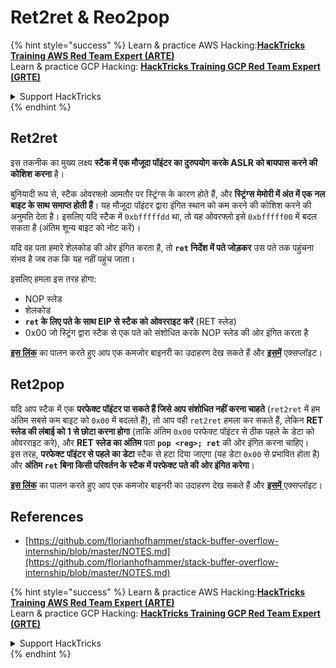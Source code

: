 # Ret2ret & Reo2pop

{% hint style="success" %}
Learn & practice AWS Hacking:<img src="/.gitbook/assets/arte.png" alt="" data-size="line">[**HackTricks Training AWS Red Team Expert (ARTE)**](https://training.hacktricks.xyz/courses/arte)<img src="/.gitbook/assets/arte.png" alt="" data-size="line">\
Learn & practice GCP Hacking: <img src="/.gitbook/assets/grte.png" alt="" data-size="line">[**HackTricks Training GCP Red Team Expert (GRTE)**<img src="/.gitbook/assets/grte.png" alt="" data-size="line">](https://training.hacktricks.xyz/courses/grte)

<details>

<summary>Support HackTricks</summary>

* Check the [**subscription plans**](https://github.com/sponsors/carlospolop)!
* **Join the** 💬 [**Discord group**](https://discord.gg/hRep4RUj7f) or the [**telegram group**](https://t.me/peass) or **follow** us on **Twitter** 🐦 [**@hacktricks\_live**](https://twitter.com/hacktricks\_live)**.**
* **Share hacking tricks by submitting PRs to the** [**HackTricks**](https://github.com/carlospolop/hacktricks) and [**HackTricks Cloud**](https://github.com/carlospolop/hacktricks-cloud) github repos.

</details>
{% endhint %}

## Ret2ret

इस तकनीक का मुख्य लक्ष्य **स्टैक में एक मौजूदा पॉइंटर का दुरुपयोग करके ASLR को बायपास करने की कोशिश करना** है।

बुनियादी रूप से, स्टैक ओवरफ्लो आमतौर पर स्ट्रिंग्स के कारण होते हैं, और **स्ट्रिंग्स मेमोरी में अंत में एक नल बाइट के साथ समाप्त होती हैं**। यह मौजूदा पॉइंटर द्वारा इंगित स्थान को कम करने की कोशिश करने की अनुमति देता है। इसलिए यदि स्टैक में `0xbfffffdd` था, तो यह ओवरफ्लो इसे `0xbfffff00` में बदल सकता है (अंतिम शून्य बाइट को नोट करें)।

यदि वह पता हमारे शेलकोड की ओर इंगित करता है, तो **`ret` निर्देश में पते जोड़कर** उस पते तक पहुंचना संभव है जब तक कि यह नहीं पहुंच जाता।

इसलिए हमला इस तरह होगा:

* NOP स्लेड
* शेलकोड
* **`ret` के लिए पते के साथ EIP से स्टैक को ओवरराइट करें** (RET स्लेड)
* 0x00 जो स्ट्रिंग द्वारा स्टैक से एक पते को संशोधित करके NOP स्लेड की ओर इंगित करता है

[**इस लिंक**](https://github.com/florianhofhammer/stack-buffer-overflow-internship/blob/master/ASLR%20Smack%20and%20Laugh%20reference%20-%20Tilo%20Mueller/ret2ret.c) का पालन करते हुए आप एक कमजोर बाइनरी का उदाहरण देख सकते हैं और [**इसमें**](https://github.com/florianhofhammer/stack-buffer-overflow-internship/blob/master/ASLR%20Smack%20and%20Laugh%20reference%20-%20Tilo%20Mueller/ret2retexploit.c) एक्सप्लॉइट।

## Ret2pop

यदि आप स्टैक में एक **परफेक्ट पॉइंटर पा सकते हैं जिसे आप संशोधित नहीं करना चाहते** (`ret2ret` में हम अंतिम सबसे कम बाइट को `0x00` में बदलते हैं), तो आप वही `ret2ret` हमला कर सकते हैं, लेकिन **RET स्लेड की लंबाई को 1 से छोटा करना होगा** (ताकि अंतिम `0x00` परफेक्ट पॉइंटर से ठीक पहले के डेटा को ओवरराइट करे), और **RET स्लेड का अंतिम** पता **`pop <reg>; ret`** की ओर इंगित करना चाहिए।\
इस तरह, **परफेक्ट पॉइंटर से पहले का डेटा** स्टैक से हटा दिया जाएगा (यह डेटा `0x00` से प्रभावित होता है) और **अंतिम `ret` बिना किसी परिवर्तन के स्टैक में परफेक्ट पते की ओर इंगित करेगा**।

[**इस लिंक**](https://github.com/florianhofhammer/stack-buffer-overflow-internship/blob/master/ASLR%20Smack%20and%20Laugh%20reference%20-%20Tilo%20Mueller/ret2pop.c) का पालन करते हुए आप एक कमजोर बाइनरी का उदाहरण देख सकते हैं और [**इसमें** ](https://github.com/florianhofhammer/stack-buffer-overflow-internship/blob/master/ASLR%20Smack%20and%20Laugh%20reference%20-%20Tilo%20Mueller/ret2popexploit.c) एक्सप्लॉइट।

## References

* [https://github.com/florianhofhammer/stack-buffer-overflow-internship/blob/master/NOTES.md](https://github.com/florianhofhammer/stack-buffer-overflow-internship/blob/master/NOTES.md)

{% hint style="success" %}
Learn & practice AWS Hacking:<img src="/.gitbook/assets/arte.png" alt="" data-size="line">[**HackTricks Training AWS Red Team Expert (ARTE)**](https://training.hacktricks.xyz/courses/arte)<img src="/.gitbook/assets/arte.png" alt="" data-size="line">\
Learn & practice GCP Hacking: <img src="/.gitbook/assets/grte.png" alt="" data-size="line">[**HackTricks Training GCP Red Team Expert (GRTE)**<img src="/.gitbook/assets/grte.png" alt="" data-size="line">](https://training.hacktricks.xyz/courses/grte)

<details>

<summary>Support HackTricks</summary>

* Check the [**subscription plans**](https://github.com/sponsors/carlospolop)!
* **Join the** 💬 [**Discord group**](https://discord.gg/hRep4RUj7f) or the [**telegram group**](https://t.me/peass) or **follow** us on **Twitter** 🐦 [**@hacktricks\_live**](https://twitter.com/hacktricks\_live)**.**
* **Share hacking tricks by submitting PRs to the** [**HackTricks**](https://github.com/carlospolop/hacktricks) and [**HackTricks Cloud**](https://github.com/carlospolop/hacktricks-cloud) github repos.

</details>
{% endhint %}

